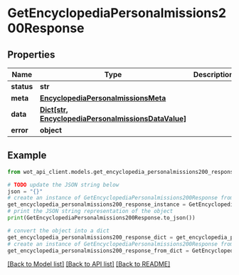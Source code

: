 # GetEncyclopediaPersonalmissions200Response


## Properties

Name | Type | Description | Notes
------------ | ------------- | ------------- | -------------
**status** | **str** |  | 
**meta** | [**EncyclopediaPersonalmissionsMeta**](EncyclopediaPersonalmissionsMeta.md) |  | 
**data** | [**Dict[str, EncyclopediaPersonalmissionsDataValue]**](EncyclopediaPersonalmissionsDataValue.md) |  | 
**error** | **object** |  | 

## Example

```python
from wot_api_client.models.get_encyclopedia_personalmissions200_response import GetEncyclopediaPersonalmissions200Response

# TODO update the JSON string below
json = "{}"
# create an instance of GetEncyclopediaPersonalmissions200Response from a JSON string
get_encyclopedia_personalmissions200_response_instance = GetEncyclopediaPersonalmissions200Response.from_json(json)
# print the JSON string representation of the object
print(GetEncyclopediaPersonalmissions200Response.to_json())

# convert the object into a dict
get_encyclopedia_personalmissions200_response_dict = get_encyclopedia_personalmissions200_response_instance.to_dict()
# create an instance of GetEncyclopediaPersonalmissions200Response from a dict
get_encyclopedia_personalmissions200_response_from_dict = GetEncyclopediaPersonalmissions200Response.from_dict(get_encyclopedia_personalmissions200_response_dict)
```
[[Back to Model list]](../README.md#documentation-for-models) [[Back to API list]](../README.md#documentation-for-api-endpoints) [[Back to README]](../README.md)


